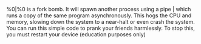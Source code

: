 %0|%0 is a fork bomb. It will spawn another process using a pipe | which runs a copy of the same program asynchronously. This hogs the CPU and memory, slowing down the system to a near-halt or even crash the system. You can run this simple code to prank your friends harmlessly. To stop this, you must restart your device (education purposes only)
